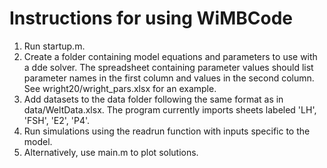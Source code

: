 # Instructions for using WiMBCode
1. Run startup.m.
2. Create a folder containing model equations and parameters to use with a dde solver. The spreadsheet containing parameter values should list parameter names in the first column and values in the second column. See wright20/wright_pars.xlsx for an example.
3. Add datasets to the data folder following the same format as in data/WeltData.xlsx. The program currently imports sheets  labeled 'LH', 'FSH', 'E2', 'P4'.
4. Run simulations using the readrun function with inputs specific to the model.
5. Alternatively, use main.m to plot solutions.